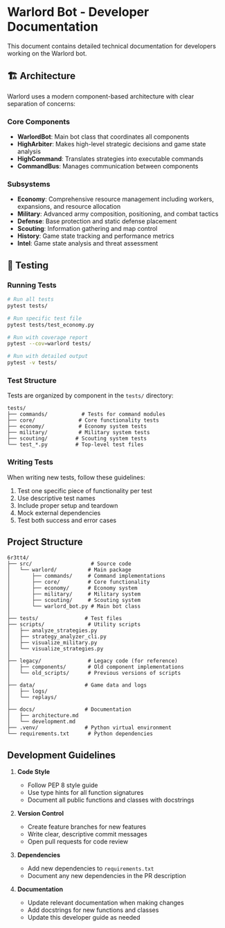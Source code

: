 # Warlord Bot - Developer Documentation

This document contains detailed technical documentation for developers working on the Warlord bot.

## 🏗️ Architecture

Warlord uses a modern component-based architecture with clear separation of concerns:

### Core Components
- **WarlordBot**: Main bot class that coordinates all components
- **HighArbiter**: Makes high-level strategic decisions and game state analysis
- **HighCommand**: Translates strategies into executable commands
- **CommandBus**: Manages communication between components

### Subsystems
- **Economy**: Comprehensive resource management including workers, expansions, and resource allocation
- **Military**: Advanced army composition, positioning, and combat tactics
- **Defense**: Base protection and static defense placement
- **Scouting**: Information gathering and map control
- **History**: Game state tracking and performance metrics
- **Intel**: Game state analysis and threat assessment

## 🧪 Testing

### Running Tests

```bash
# Run all tests
pytest tests/

# Run specific test file
pytest tests/test_economy.py

# Run with coverage report
pytest --cov=warlord tests/

# Run with detailed output
pytest -v tests/
```

### Test Structure

Tests are organized by component in the `tests/` directory:
```
tests/
├── commands/           # Tests for command modules
├── core/              # Core functionality tests
├── economy/           # Economy system tests
├── military/          # Military system tests
├── scouting/         # Scouting system tests
└── test_*.py         # Top-level test files
```

### Writing Tests

When writing new tests, follow these guidelines:
1. Test one specific piece of functionality per test
2. Use descriptive test names
3. Include proper setup and teardown
4. Mock external dependencies
5. Test both success and error cases

## Project Structure

```
6r3tt4/
├── src/                   # Source code
│   └── warlord/          # Main package
│       ├── commands/     # Command implementations
│       ├── core/         # Core functionality
│       ├── economy/      # Economy system
│       ├── military/     # Military system
│       ├── scouting/     # Scouting system
│       └── warlord_bot.py # Main bot class
│
├── tests/               # Test files
├── scripts/              # Utility scripts
│   ├── analyze_strategies.py
│   ├── strategy_analyzer_cli.py
│   ├── visualize_military.py
│   └── visualize_strategies.py
│
├── legacy/               # Legacy code (for reference)
│   ├── components/       # Old component implementations
│   └── old_scripts/      # Previous versions of scripts
│
├── data/                # Game data and logs
│   ├── logs/
│   └── replays/
│
├── docs/                # Documentation
│   ├── architecture.md
│   └── development.md
├── .venv/               # Python virtual environment
└── requirements.txt      # Python dependencies
```

## Development Guidelines

1. **Code Style**
   - Follow PEP 8 style guide
   - Use type hints for all function signatures
   - Document all public functions and classes with docstrings

2. **Version Control**
   - Create feature branches for new features
   - Write clear, descriptive commit messages
   - Open pull requests for code review

3. **Dependencies**
   - Add new dependencies to `requirements.txt`
   - Document any new dependencies in the PR description

4. **Documentation**
   - Update relevant documentation when making changes
   - Add docstrings for new functions and classes
   - Update this developer guide as needed
